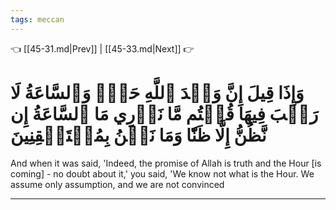 ```yaml
---
tags: meccan
---
```


👈 [[45-31.md|Prev]] | [[45-33.md|Next]] 👉

# وَإِذَا قِيلَ إِنَّ وَعۡدَ ٱللَّهِ حَقّٞ وَٱلسَّاعَةُ لَا رَيۡبَ فِيهَا قُلۡتُم مَّا نَدۡرِي مَا ٱلسَّاعَةُ إِن نَّظُنُّ إِلَّا ظَنّٗا وَمَا نَحۡنُ بِمُسۡتَيۡقِنِينَ

And when it was said, 'Indeed, the promise of Allah is truth and the Hour [is coming] - no doubt about it,' you said, 'We know not what is the Hour. We assume only assumption, and we are not convinced

---

